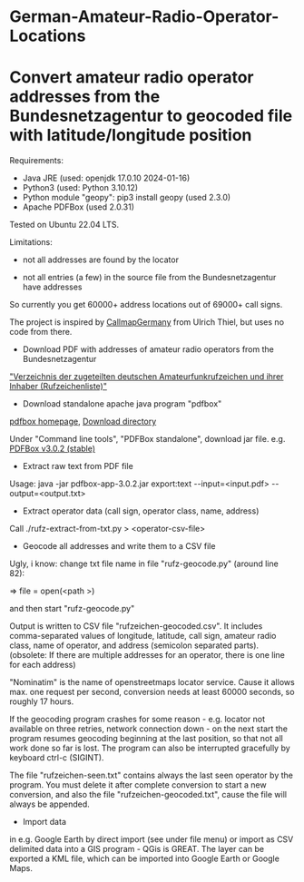 # German-Amateur-Radio-Operator-Locations

Convert amateur radio operator addresses from the Bundesnetzagentur to geocoded file with latitude/longitude position
=====================

Requirements:

- Java JRE (used: openjdk 17.0.10 2024-01-16)
- Python3 (used: Python 3.10.12)
- Python module "geopy": pip3 install geopy (used 2.3.0)
- Apache PDFBox (used 2.0.31)

Tested on Ubuntu 22.04 LTS.

Limitations:

* not all addresses are found by the locator

* not all entries (a few) in the source file from the
  Bundesnetzagentur have addresses

So currently you get 60000+ address locations out of 69000+ call signs.

The project is inspired by
[CallmapGermany](https://github.com/df8oe/CallmapGermany) from Ulrich
Thiel, but uses no code from there.

* Download PDF with addresses of amateur radio operators from the Bundesnetzagentur

["Verzeichnis der zugeteilten deutschen Amateurfunkrufzeichen und ihrer Inhaber (Rufzeichenliste)"](https://www.bundesnetzagentur.de/DE/Fachthemen/Telekommunikation/Frequenzen/SpezielleAnwendungen/Amateurfunk/faq_table.html#FAQ648458)

* Download standalone apache java program "pdfbox"

[pdfbox homepage](https://pdfbox.apache.org), [Download directory](https://pdfbox.apache.org/download.html)

Under "Command line tools", "PDFBox standalone", download jar file.
e.g. [PDFBox v3.0.2 (stable)](https://www.apache.org/dyn/closer.lua/pdfbox/3.0.2/pdfbox-app-3.0.2.jar)

* Extract raw text from PDF file

Usage: java -jar pdfbox-app-3.0.2.jar export:text --input=<input.pdf> --output=<output.txt>

* Extract operator data (call sign, operator class, name, address)

Call ./rufz-extract-from-txt.py <raw-text-file> \> \<operator-csv-file\>

* Geocode all addresses and write them to a CSV file

Ugly, i know: change txt file name in file "rufz-geocode.py" (around line 82):

=> file = open(\<path <operator-csv-file>\>)

and then start "rufz-geocode.py"

Output is written to CSV file "rufzeichen-geocoded.csv". It includes
comma-separated values of longitude, latitude, call sign, amateur
radio class, name of operator, and address (semicolon separated
parts). (obsolete: If there are multiple addresses for an operator, there is one
line for each address)

"Nominatim" is the name of openstreetmaps locator service. Cause it allows
max. one request per second, conversion needs at least 60000 seconds, so
roughly 17 hours.

If the geocoding program crashes for some reason - e.g. locator not
available on three retries, network connection down - on the next
start the program resumes geocoding beginning at the last position, so
that not all work done so far is lost. The program can also be
interrupted gracefully by keyboard ctrl-c (SIGINT).

The file "rufzeichen-seen.txt" contains always the last seen operator
by the program. You must delete it after complete conversion to start
a new conversion, and also the file "rufzeichen-geocoded.txt", cause
the file will always be appended.

* Import data

in e.g. Google Earth by direct import (see under file menu) or import
as CSV delimited data into a GIS program - QGis is GREAT. The layer
can be exported a KML file, which can be imported into Google Earth or
Google Maps.
